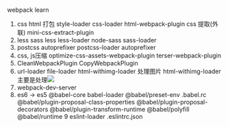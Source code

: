 webpack learn
1. css html 打包
   style-loader css-loader html-webpack-plugin
   css 提取(外联) mini-css-extract-plugin
2. less sass
   less less-loader
   node-sass sass-loader
3. postcss  autoprefixer
   postcss-loader autoprefixer
4. css, js压缩
   optimize-css-assets-webpack-plugin
   terser-webpack-plugin
5. CleanWebpackPlugin CopyWebpackPlugin
6. url-loader file-loader html-withimg-loader 处理图片
   html-withimg-loader 主要是处理<img src='../src/logo.png'/>
7. webpack-dev-server
8. es6 -> es5
   @babel-core babel-loader @babel/preset-env .babel.rc
   @babel/plugin-proposal-class-properties
   @babel/plugin-proposal-decorators
   @babel/plugin-transform-runtime
   @babel/polyfill
   @babel/runtime
9  eslint-loader .eslintrc.json





